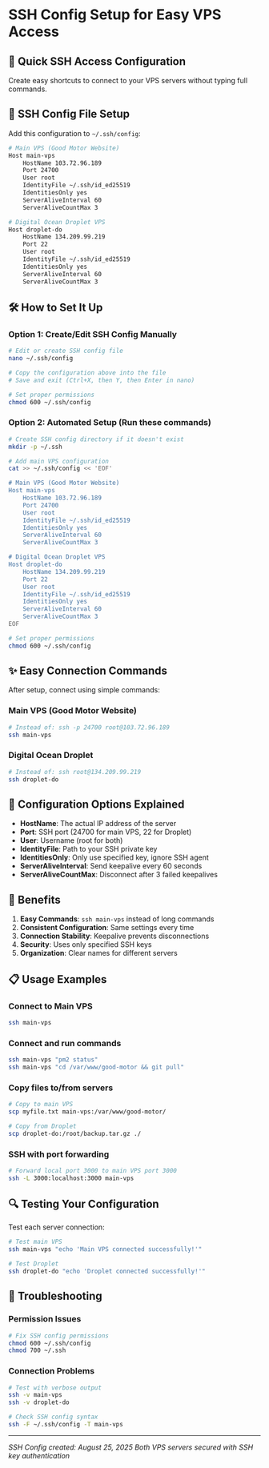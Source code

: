 # SSH Config Setup for Easy VPS Access

## 🚀 **Quick SSH Access Configuration**

Create easy shortcuts to connect to your VPS servers without typing full commands.

## 📝 **SSH Config File Setup**

Add this configuration to `~/.ssh/config`:

```bash
# Main VPS (Good Motor Website)
Host main-vps
    HostName 103.72.96.189
    Port 24700
    User root
    IdentityFile ~/.ssh/id_ed25519
    IdentitiesOnly yes
    ServerAliveInterval 60
    ServerAliveCountMax 3

# Digital Ocean Droplet VPS
Host droplet-do
    HostName 134.209.99.219
    Port 22
    User root
    IdentityFile ~/.ssh/id_ed25519
    IdentitiesOnly yes
    ServerAliveInterval 60
    ServerAliveCountMax 3
```

## 🛠️ **How to Set It Up**

### Option 1: Create/Edit SSH Config Manually
```bash
# Edit or create SSH config file
nano ~/.ssh/config

# Copy the configuration above into the file
# Save and exit (Ctrl+X, then Y, then Enter in nano)

# Set proper permissions
chmod 600 ~/.ssh/config
```

### Option 2: Automated Setup (Run these commands)
```bash
# Create SSH config directory if it doesn't exist
mkdir -p ~/.ssh

# Add main VPS configuration
cat >> ~/.ssh/config << 'EOF'

# Main VPS (Good Motor Website)
Host main-vps
    HostName 103.72.96.189
    Port 24700
    User root
    IdentityFile ~/.ssh/id_ed25519
    IdentitiesOnly yes
    ServerAliveInterval 60
    ServerAliveCountMax 3

# Digital Ocean Droplet VPS
Host droplet-do
    HostName 134.209.99.219
    Port 22
    User root
    IdentityFile ~/.ssh/id_ed25519
    IdentitiesOnly yes
    ServerAliveInterval 60
    ServerAliveCountMax 3
EOF

# Set proper permissions
chmod 600 ~/.ssh/config
```

## ✨ **Easy Connection Commands**

After setup, connect using simple commands:

### Main VPS (Good Motor Website)
```bash
# Instead of: ssh -p 24700 root@103.72.96.189
ssh main-vps
```

### Digital Ocean Droplet
```bash
# Instead of: ssh root@134.209.99.219
ssh droplet-do
```

## 🔧 **Configuration Options Explained**

- **HostName**: The actual IP address of the server
- **Port**: SSH port (24700 for main VPS, 22 for Droplet)
- **User**: Username (root for both)
- **IdentityFile**: Path to your SSH private key
- **IdentitiesOnly**: Only use specified key, ignore SSH agent
- **ServerAliveInterval**: Send keepalive every 60 seconds
- **ServerAliveCountMax**: Disconnect after 3 failed keepalives

## 🎯 **Benefits**

1. **Easy Commands**: `ssh main-vps` instead of long commands
2. **Consistent Configuration**: Same settings every time
3. **Connection Stability**: Keepalive prevents disconnections
4. **Security**: Uses only specified SSH keys
5. **Organization**: Clear names for different servers

## 📋 **Usage Examples**

### Connect to Main VPS
```bash
ssh main-vps
```

### Connect and run commands
```bash
ssh main-vps "pm2 status"
ssh main-vps "cd /var/www/good-motor && git pull"
```

### Copy files to/from servers
```bash
# Copy to main VPS
scp myfile.txt main-vps:/var/www/good-motor/

# Copy from Droplet
scp droplet-do:/root/backup.tar.gz ./
```

### SSH with port forwarding
```bash
# Forward local port 3000 to main VPS port 3000
ssh -L 3000:localhost:3000 main-vps
```

## 🔍 **Testing Your Configuration**

Test each server connection:
```bash
# Test main VPS
ssh main-vps "echo 'Main VPS connected successfully!'"

# Test Droplet
ssh droplet-do "echo 'Droplet connected successfully!'"
```

## 🚨 **Troubleshooting**

### Permission Issues
```bash
# Fix SSH config permissions
chmod 600 ~/.ssh/config
chmod 700 ~/.ssh
```

### Connection Problems
```bash
# Test with verbose output
ssh -v main-vps
ssh -v droplet-do

# Check SSH config syntax
ssh -F ~/.ssh/config -T main-vps
```

---
*SSH Config created: August 25, 2025*
*Both VPS servers secured with SSH key authentication*
